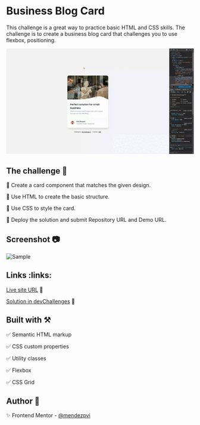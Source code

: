 <!-- 29 Jul 2024 -->
# Business Blog Card

This challenge is a great way to practice basic HTML and CSS skills. The challenge is to create a business blog card that challenges you to use flexbox, positioning.

![Business Blog Card](./assets/video/sample.gif)

## The challenge :muscle:

🔳 Create a card component that matches the given design.

🔳 Use HTML to create the basic structure.

🔳 Use CSS to style the card.

🔳 Deploy the solution and submit Repository URL and Demo URL.

## Screenshot :camera:

![Sample](./assets/screenshot/screenshot.avif)

## Links :links:

[Live site URL](https://mendezpvi.github.io/dCh-business-blog-card/) 👀

[Solution in devChallenges](https://devchallenges.io/solution/14401) 👀

## Built with :hammer_and_pick:

✅ Semantic HTML markup

✅ CSS custom properties

✅ Utility classes

✅ Flexbox

✅ CSS Grid

## Author :beginner:

✨ Frontend Mentor - [@mendezpvi](https://www.frontendmentor.io/profile/mendezpvi)